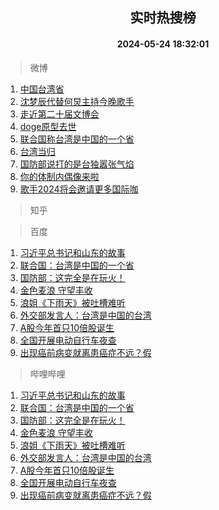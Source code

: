 <div align="center"><h2>实时热搜榜</h2><h4>2024-05-24 18:32:01</h4></div>

> 微博  

1. [中国台湾省](https://s.weibo.com/weibo?q=%23%E4%B8%AD%E5%9B%BD%E5%8F%B0%E6%B9%BE%E7%9C%81%23&t=31&band_rank=1&Refer=top)<br />
2. [沈梦辰代替何炅主持今晚歌手](https://s.weibo.com/weibo?q=%23%E6%B2%88%E6%A2%A6%E8%BE%B0%E4%BB%A3%E6%9B%BF%E4%BD%95%E7%82%85%E4%B8%BB%E6%8C%81%E4%BB%8A%E6%99%9A%E6%AD%8C%E6%89%8B%23&t=31&band_rank=2&Refer=top)<br />
3. [走近第二十届文博会](https://s.weibo.com/weibo?q=%23%E8%B5%B0%E8%BF%91%E7%AC%AC%E4%BA%8C%E5%8D%81%E5%B1%8A%E6%96%87%E5%8D%9A%E4%BC%9A%23&t=31&band_rank=3&Refer=top)<br />
4. [doge原型去世](https://s.weibo.com/weibo?q=%23doge%E5%8E%9F%E5%9E%8B%E5%8E%BB%E4%B8%96%23&t=31&band_rank=4&Refer=top)<br />
5. [联合国称台湾是中国的一个省](https://s.weibo.com/weibo?q=%23%E8%81%94%E5%90%88%E5%9B%BD%E7%A7%B0%E5%8F%B0%E6%B9%BE%E6%98%AF%E4%B8%AD%E5%9B%BD%E7%9A%84%E4%B8%80%E4%B8%AA%E7%9C%81%23&t=31&band_rank=5&Refer=top)<br />
6. [台湾当归](https://s.weibo.com/weibo?q=%23%E5%8F%B0%E6%B9%BE%E5%BD%93%E5%BD%92%23&t=31&band_rank=6&Refer=top)<br />
7. [国防部说打的是台独嚣张气焰](https://s.weibo.com/weibo?q=%23%E5%9B%BD%E9%98%B2%E9%83%A8%E8%AF%B4%E6%89%93%E7%9A%84%E6%98%AF%E5%8F%B0%E7%8B%AC%E5%9A%A3%E5%BC%A0%E6%B0%94%E7%84%B0%23&t=31&band_rank=7&Refer=top)<br />
8. [你的体制内偶像来啦](https://s.weibo.com/weibo?q=%23%E4%BD%A0%E7%9A%84%E4%BD%93%E5%88%B6%E5%86%85%E5%81%B6%E5%83%8F%E6%9D%A5%E5%95%A6%23&t=31&band_rank=8&Refer=top)<br />
9. [歌手2024将会邀请更多国际咖](https://s.weibo.com/weibo?q=%23%E6%AD%8C%E6%89%8B2024%E5%B0%86%E4%BC%9A%E9%82%80%E8%AF%B7%E6%9B%B4%E5%A4%9A%E5%9B%BD%E9%99%85%E5%92%96%23&t=31&band_rank=9&Refer=top)<br />

> 知乎  


> 百度  

1. [习近平总书记和山东的故事](https://www.baidu.com/s?wd=%E4%B9%A0%E8%BF%91%E5%B9%B3%E6%80%BB%E4%B9%A6%E8%AE%B0%E5%92%8C%E5%B1%B1%E4%B8%9C%E7%9A%84%E6%95%85%E4%BA%8B&sa=fyb_news&rsv_dl=fyb_news)<br />
2. [联合国：台湾是中国的一个省](https://www.baidu.com/s?wd=%E8%81%94%E5%90%88%E5%9B%BD%EF%BC%9A%E5%8F%B0%E6%B9%BE%E6%98%AF%E4%B8%AD%E5%9B%BD%E7%9A%84%E4%B8%80%E4%B8%AA%E7%9C%81&sa=fyb_news&rsv_dl=fyb_news)<br />
3. [国防部：这完全是在玩火！](https://www.baidu.com/s?wd=%E5%9B%BD%E9%98%B2%E9%83%A8%EF%BC%9A%E8%BF%99%E5%AE%8C%E5%85%A8%E6%98%AF%E5%9C%A8%E7%8E%A9%E7%81%AB%EF%BC%81&sa=fyb_news&rsv_dl=fyb_news)<br />
4. [金色麦浪 守望丰收](https://www.baidu.com/s?wd=%E9%87%91%E8%89%B2%E9%BA%A6%E6%B5%AA+%E5%AE%88%E6%9C%9B%E4%B8%B0%E6%94%B6&sa=fyb_news&rsv_dl=fyb_news)<br />
5. [浪姐《下雨天》被吐槽难听](https://www.baidu.com/s?wd=%E6%B5%AA%E5%A7%90%E3%80%8A%E4%B8%8B%E9%9B%A8%E5%A4%A9%E3%80%8B%E8%A2%AB%E5%90%90%E6%A7%BD%E9%9A%BE%E5%90%AC&sa=fyb_news&rsv_dl=fyb_news)<br />
6. [外交部发言人：台湾是中国的台湾](https://www.baidu.com/s?wd=%E5%A4%96%E4%BA%A4%E9%83%A8%E5%8F%91%E8%A8%80%E4%BA%BA%EF%BC%9A%E5%8F%B0%E6%B9%BE%E6%98%AF%E4%B8%AD%E5%9B%BD%E7%9A%84%E5%8F%B0%E6%B9%BE&sa=fyb_news&rsv_dl=fyb_news)<br />
7. [A股今年首只10倍股诞生](https://www.baidu.com/s?wd=A%E8%82%A1%E4%BB%8A%E5%B9%B4%E9%A6%96%E5%8F%AA10%E5%80%8D%E8%82%A1%E8%AF%9E%E7%94%9F&sa=fyb_news&rsv_dl=fyb_news)<br />
8. [全国开展电动自行车夜查](https://www.baidu.com/s?wd=%E5%85%A8%E5%9B%BD%E5%BC%80%E5%B1%95%E7%94%B5%E5%8A%A8%E8%87%AA%E8%A1%8C%E8%BD%A6%E5%A4%9C%E6%9F%A5&sa=fyb_news&rsv_dl=fyb_news)<br />
9. [出现癌前病变就离患癌症不远？假](https://www.baidu.com/s?wd=%E5%87%BA%E7%8E%B0%E7%99%8C%E5%89%8D%E7%97%85%E5%8F%98%E5%B0%B1%E7%A6%BB%E6%82%A3%E7%99%8C%E7%97%87%E4%B8%8D%E8%BF%9C%EF%BC%9F%E5%81%87&sa=fyb_news&rsv_dl=fyb_news)<br />

> 哔哩哔哩  

1. [习近平总书记和山东的故事](https://www.baidu.com/s?wd=%E4%B9%A0%E8%BF%91%E5%B9%B3%E6%80%BB%E4%B9%A6%E8%AE%B0%E5%92%8C%E5%B1%B1%E4%B8%9C%E7%9A%84%E6%95%85%E4%BA%8B&sa=fyb_news&rsv_dl=fyb_news)<br />
2. [联合国：台湾是中国的一个省](https://www.baidu.com/s?wd=%E8%81%94%E5%90%88%E5%9B%BD%EF%BC%9A%E5%8F%B0%E6%B9%BE%E6%98%AF%E4%B8%AD%E5%9B%BD%E7%9A%84%E4%B8%80%E4%B8%AA%E7%9C%81&sa=fyb_news&rsv_dl=fyb_news)<br />
3. [国防部：这完全是在玩火！](https://www.baidu.com/s?wd=%E5%9B%BD%E9%98%B2%E9%83%A8%EF%BC%9A%E8%BF%99%E5%AE%8C%E5%85%A8%E6%98%AF%E5%9C%A8%E7%8E%A9%E7%81%AB%EF%BC%81&sa=fyb_news&rsv_dl=fyb_news)<br />
4. [金色麦浪 守望丰收](https://www.baidu.com/s?wd=%E9%87%91%E8%89%B2%E9%BA%A6%E6%B5%AA+%E5%AE%88%E6%9C%9B%E4%B8%B0%E6%94%B6&sa=fyb_news&rsv_dl=fyb_news)<br />
5. [浪姐《下雨天》被吐槽难听](https://www.baidu.com/s?wd=%E6%B5%AA%E5%A7%90%E3%80%8A%E4%B8%8B%E9%9B%A8%E5%A4%A9%E3%80%8B%E8%A2%AB%E5%90%90%E6%A7%BD%E9%9A%BE%E5%90%AC&sa=fyb_news&rsv_dl=fyb_news)<br />
6. [外交部发言人：台湾是中国的台湾](https://www.baidu.com/s?wd=%E5%A4%96%E4%BA%A4%E9%83%A8%E5%8F%91%E8%A8%80%E4%BA%BA%EF%BC%9A%E5%8F%B0%E6%B9%BE%E6%98%AF%E4%B8%AD%E5%9B%BD%E7%9A%84%E5%8F%B0%E6%B9%BE&sa=fyb_news&rsv_dl=fyb_news)<br />
7. [A股今年首只10倍股诞生](https://www.baidu.com/s?wd=A%E8%82%A1%E4%BB%8A%E5%B9%B4%E9%A6%96%E5%8F%AA10%E5%80%8D%E8%82%A1%E8%AF%9E%E7%94%9F&sa=fyb_news&rsv_dl=fyb_news)<br />
8. [全国开展电动自行车夜查](https://www.baidu.com/s?wd=%E5%85%A8%E5%9B%BD%E5%BC%80%E5%B1%95%E7%94%B5%E5%8A%A8%E8%87%AA%E8%A1%8C%E8%BD%A6%E5%A4%9C%E6%9F%A5&sa=fyb_news&rsv_dl=fyb_news)<br />
9. [出现癌前病变就离患癌症不远？假](https://www.baidu.com/s?wd=%E5%87%BA%E7%8E%B0%E7%99%8C%E5%89%8D%E7%97%85%E5%8F%98%E5%B0%B1%E7%A6%BB%E6%82%A3%E7%99%8C%E7%97%87%E4%B8%8D%E8%BF%9C%EF%BC%9F%E5%81%87&sa=fyb_news&rsv_dl=fyb_news)<br />
